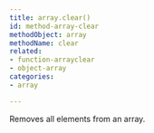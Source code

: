 ```yaml
---
title: array.clear()
id: method-array-clear
methodObject: array
methodName: clear
related:
- function-arrayclear
- object-array
categories:
- array

---
```


Removes all elements from an array.